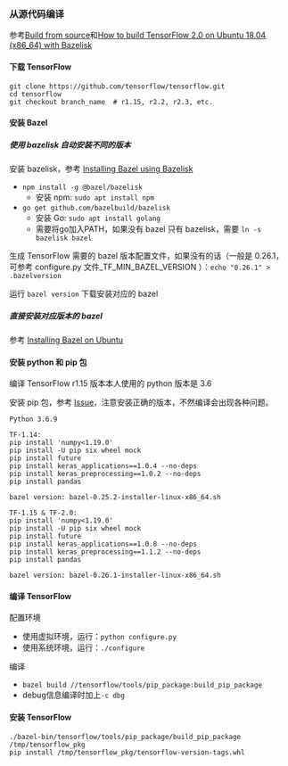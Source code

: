 ### 从源代码编译

参考[Build from source](https://www.tensorflow.org/install/source)和[How to build TensorFlow 2.0 on Ubuntu 18.04 (x86_64) with Bazelisk](https://gist.github.com/philwo/f3a8144e46168f23e40f291ffe92e63c)

#### 下载 TensorFlow

```
git clone https://github.com/tensorflow/tensorflow.git
cd tensorflow
git checkout branch_name  # r1.15, r2.2, r2.3, etc.
```

#### 安装 Bazel

##### 使用 bazelisk 自动安装不同的版本

安装 bazelisk，参考 [Installing Bazel using Bazelisk](https://docs.bazel.build/versions/3.4.0/install-bazelisk.html)

- `npm install -g @bazel/bazelisk`
  - 安装 npm: `sudo apt install npm`
- `go get github.com/bazelbuild/bazelisk`
  - 安装 Go: `sudo apt install golang`
  - 需要将go加入PATH，如果没有 bazel 只有 bazelisk，需要 `ln -s bazelisk bazel`

生成 TensorFlow 需要的 bazel 版本配置文件，如果没有的话（一般是 0.26.1，可参考 configure.py 文件_TF_MIN_BAZEL_VERSION ）：`echo "0.26.1" > .bazelversion`

运行 `bazel version` 下载安装对应的 bazel

##### 直接安装对应版本的 bazel

参考 [Installing Bazel on Ubuntu](https://docs.bazel.build/versions/3.4.0/install-ubuntu.html)

#### 安装 python 和 pip 包

编译 TensorFlow r1.15 版本本人使用的 python 版本是 3.6

安装 pip 包，参考 [Issue](https://github.com/tensorflow/tensorflow/issues/41061#issuecomment-662222308)，注意安装正确的版本，不然编译会出现各种问题。

```
Python 3.6.9

TF-1.14:
pip install 'numpy<1.19.0'
pip install -U pip six wheel mock
pip install future
pip install keras_applications==1.0.4 --no-deps
pip install keras_preprocessing==1.0.2 --no-deps
pip install pandas

bazel version: bazel-0.25.2-installer-linux-x86_64.sh

TF-1.15 & TF-2.0:
pip install 'numpy<1.19.0'
pip install -U pip six wheel mock
pip install future
pip install keras_applications==1.0.8 --no-deps
pip install keras_preprocessing==1.1.2 --no-deps
pip install pandas

bazel version: bazel-0.26.1-installer-linux-x86_64.sh
```

#### 编译 TensorFlow

配置环境

- 使用虚拟环境，运行：`python configure.py`
- 使用系统环境，运行：`./configure`

编译

- `bazel build //tensorflow/tools/pip_package:build_pip_package`
- debug信息编译时加上`-c dbg`

#### 安装 TensorFlow

```
./bazel-bin/tensorflow/tools/pip_package/build_pip_package /tmp/tensorflow_pkg
pip install /tmp/tensorflow_pkg/tensorflow-version-tags.whl
```
